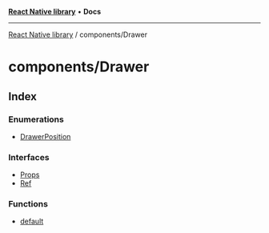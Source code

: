 [**React Native library**](../../index.md) • **Docs**

***

[React Native library](../../modules.md) / components/Drawer

# components/Drawer

## Index

### Enumerations

- [DrawerPosition](enumerations/DrawerPosition.md)

### Interfaces

- [Props](interfaces/Props.md)
- [Ref](interfaces/Ref.md)

### Functions

- [default](functions/default.md)
